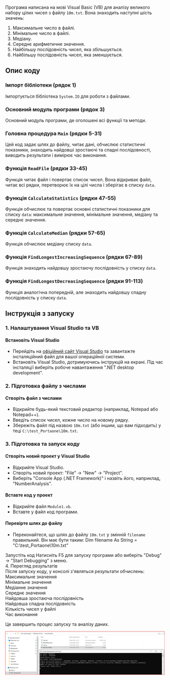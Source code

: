 Програма написана на мові Visual Basic (VB) для аналізу великого набору цілих чисел з файлу `10m.txt`. Вона знаходить наступні шість значень:

1. Максимальне число в файлі.
2. Мінімальне число в файлі.
3. Медіану.
4. Середнє арифметичне значення.
5. Найбільшу послідовність чисел, яка збільшується.
6. Найбільшу послідовність чисел, яка зменшується.

## Опис коду

### Імпорт бібліотеки (рядок 1)
Імпортується бібліотека `System.IO` для роботи з файлами.

### Основний модуль програми (рядок 3)
Основний модуль програми, де оголошені всі функції та методи.

### Головна процедура `Main` (рядки 5-31)
Цей код задає шлях до файлу, читає дані, обчислює статистичні показники, знаходить найдовші зростаючі та спадні послідовності, виводить результати і вимірює час виконання.

### Функція `ReadFile` (рядки 33-45)
Функція читає файл і повертає список чисел. Вона відкриває файл, читає всі рядки, перетворює їх на цілі числа і зберігає в списку `data`.

### Функція `CalculateStatistics` (рядки 47-55)
Функція обчислює та повертає основні статистичні показники для списку `data`: максимальне значення, мінімальне значення, медіану та середнє значення.

### Функція `CalculateMedian` (рядки 57-65)
Функція обчислює медіану списку `data`.

### Функція `FindLongestIncreasingSequence` (рядки 67-89)
Функція знаходить найдовшу зростаючу послідовність у списку `data`.

### Функція `FindLongestDecreasingSequence` (рядки 91-113)
Функція аналогічна попередній, але знаходить найдовшу спадну послідовність у списку `data`.

## Інструкція з запуску

### 1. Налаштування Visual Studio та VB
#### Встановіть Visual Studio
- Перейдіть на [офіційний сайт Visual Studio](https://visualstudio.microsoft.com/) та завантажте інсталяційний файл для вашої операційної системи.
- Встановіть Visual Studio, дотримуючись інструкцій на екрані. Під час інсталяції виберіть робоче навантаження ".NET desktop development".

### 2. Підготовка файлу з числами
#### Створіть файл з числами
- Відкрийте будь-який текстовий редактор (наприклад, Notepad або Notepad++).
- Введіть список чисел, кожне число на новому рядку.
- Збережіть файл під назвою `10m.txt` (або іншим, що вам підходить) у теці `C:\test_Portaone\10m.txt`.

### 3. Підготовка та запуск коду
#### Створіть новий проект у Visual Studio
- Відкрийте Visual Studio.
- Створіть новий проект: "File" -> "New" -> "Project".
- Виберіть "Console App (.NET Framework)" і назвіть його, наприклад, "NumberAnalysis".

#### Вставте код у проект
- Відкрийте файл `Module1.vb`.
- Вставте у файл код програми.

#### Перевірте шлях до файлу
- Переконайтеся, що шлях до файлу `10m.txt` у змінній `filename` правильний. Він має бути таким:
Dim filename As String = "C:\test_Portaone\10m.txt"

Запустіть код
Натисніть F5 для запуску програми або виберіть "Debug" -> "Start Debugging" з меню.  
4. Перегляд результатів    
Після запуску коду, у консолі з'являться результати обчислень:  
Максимальне значення  
Мінімальне значення  
Медіанне значення  
Середнє значення  
Найдовша зростаюча послідовність  
Найдовша спадна послідовність  
Кількість чисел у файлі  
Час виконання  

Це завершить процес запуску та аналізу даних.  
  
![Result](result_VB.jpg)